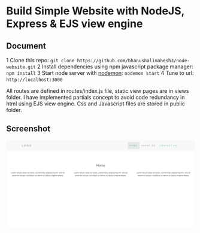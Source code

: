 # Build Simple Website with NodeJS, Express & EJS view engine

## Document
1 Clone this repo: ``` git clone https://github.com/bhanushalimahesh3/node-website.git ```
2 Install dependencies using npm javascript package manager: ``` npm install ```
3 Start node server with [nodemon](https://nodemon.io/): ``` nodemon start ```
4 Tune to url: ``` http://localhost:3000 ```

All routes are defined in routes/index.js file, static view pages are in views folder. I have implemented partials concept to avoid code redundancy in html using EJS view engine. Css and Javascript files are stored in public folder. 


## Screenshot
<img src="public/img/screenshot.png">
